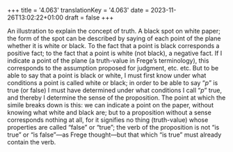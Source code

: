 +++
title = '4.063'
translationKey = '4.063'
date = 2023-11-26T13:02:22+01:00
draft = false
+++

An illustration to explain the concept of truth. A black spot on white paper; the form of the spot can be described by saying of each point of the plane whether it is white or black. To the fact that a point is black corresponds a positive fact; to the fact that a point is white (not black), a negative fact. If I indicate a point of the plane (a truth-value in Frege’s terminology), this corresponds to the assumption proposed for judgment, etc. etc.
But to be able to say that a point is black or white, I must first know under what conditions a point is called white or black; in order to be able to say “<span class="mathmode"><var>p</var></span>” is true (or false) I must have determined under what conditions I call “<span class="mathmode"><var>p</var></span>” true, and thereby I determine the sense of the proposition.
The point at which the simile breaks down is this: we can indicate a point on the paper, without knowing what white and black are; but to a proposition without a sense corresponds nothing at all, for it signifies no thing (truth-value) whose properties are called “false” or “true”; the verb of the proposition is not “is true” or “is false”—as Frege thought—but that which “is true” must already contain the verb.
